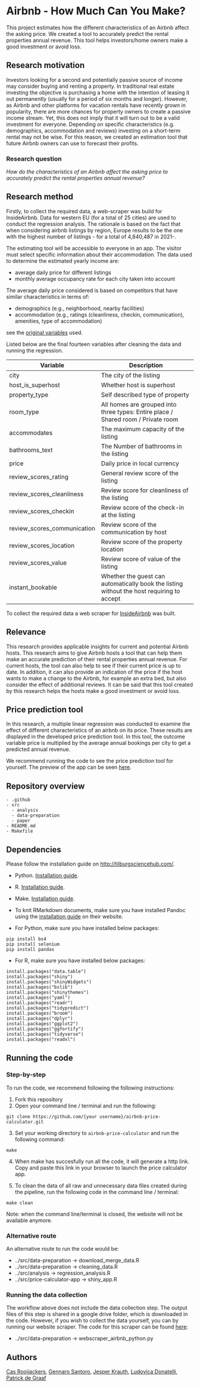 # Airbnb - How Much Can You Make?
This project estimates how the different characteristics of an Airbnb affect the asking price. We created a tool to accurately predict the rental properties annual revenue. This tool helps investors/home owners make a good investment or avoid loss. 

## Research motivation

Investors looking for a second and potentially passive source of income may consider buying and renting a property. In traditional real estate investing the objective is purchasing a home with the intention of leasing it out permanently (usually for a period of six months and longer). However, as Airbnb and other platforms for vacation rentals have recently grown in popularity, there are more chances for property owners to create a passive income stream. Yet, this does not imply that it will turn out to be a valid investment for everyone. Depending on specific characteristics (e.g. demographics, accommodation and reviews) investing on a short-term rental may not be wise. For this reason, we created an estimation tool that future Airbnb owners can use to forecast their profits.

### Research question
_How do the characteristics of an Airbnb affect the asking price to accurately predict the rental properties annual revenue?_ 

## Research method
Firstly, to collect the required data, a web-scraper was build for InsideAirbnb. Data for western EU (for a total of 25 cities) are used to conduct the regression analysis. The rationale is based on the fact that when considering airbnb listings by region, Europe results to be the one with the highest number of listings - for a total of 4,840,487 in 2021-. 

The estimating tool will be accessible to everyone in an app. The visitor must select specific information about their accommodation. The data used to determine the estimated yearly income are:

- average daily price for different listings 
- monthly average occupancy rate for each city taken into account

The average daily price considered is based on competitors that have similar characteristics in terms of: 
- demographics (e.g., neighborhood, nearby facilities) 
- accommodation (e.g., ratings (cleanliness, checkin, communication), amenities, type of accommodation)

see the [original variables](https://github.com/course-dprep/team-assignment-team-4/blob/master/src/README.md) used.

Listed below are the final fourteen variables after cleaning the data and running the regression. 

|Variable                        |Description                                                                                     |
|--------------------------------|------------------------------------------------------------------------------------------------|
|city                            |The city of the listing                                                                         |
|host_is_superhost               |Whether host is superhost                                                                       |
|property_type                   |Self described type of property                                                                 |
|room_type                       |All homes are grouped into three types: Entire place / Shared room / Private room               |
|accommodates                    |The maximum capacity of the listing                                                             |
|bathrooms_text                  |The Number of bathrooms in the listing                                                          |
|price                           |Daily price in local currency                                                                   |
|review_scores_rating            |General review score of the listing                                                             |
|review_scores_cleanliness       |Review score for cleanliness of the listing                                                     |
|review_scores_checkin           |Review score of the check-in at the listing                                                     |
|review_scores_communication     |Review score of the communication by host                                                       |
|review_scores_location          |Review score of the property location                                                           |
|review_scores_value             |Review score of value of the listing                                                            |
|instant_bookable                |Whether the guest can automatically book the listing without the host requiring to accept       |   

To collect the required data a web scraper for [InsideAirbnb](http://insideairbnb.com/get-the-data.html) was built.

## Relevance

This research provides applicable insights for current and potential Airbnb hosts. This research aims to give Airbnb hosts a tool that can help them make an accurate prediction of their rental properties annual revenue. For current hosts, the tool can also help to see if their current price is up to date. In addition, it can also provide an indication of the price if the host wants to make a change to the Airbnb, for example an extra bed, but also consider the effect of additional reviews. It can be said that this tool created by this research helps the hosts make a good investment or avoid loss. 

## Price prediction tool

In this research, a multiple linear regression was conducted to examine the effect of different characteristics of an airbnb on its price. These results are displayed in the developed price prediction tool. In this tool, the outcome variable price is multiplied by the average annual bookings per city to get a predicted annual revenue. 

We recommend running the code to see the price prediction tool for yourself. The preview of the app can be seen [here](https://github.com/course-dprep/airbnb-price-calculator/blob/master/src/price-calculator-app/README.md). 

## Repository overview

```
- .github
- src
  - analysis
  - data-preparation
  - paper
- README.md
- Makefile
```

## Dependencies

Please follow the installation guide on http://tilburgsciencehub.com/.

- Python. [Installation guide](https://tilburgsciencehub.com/building-blocks/configure-your-computer/statistics-and-computation/python/).
- R. [Installation guide](https://tilburgsciencehub.com/building-blocks/configure-your-computer/statistics-and-computation/r/).
- Make. [Installation guide](https://tilburgsciencehub.com/building-blocks/configure-your-computer/automation-and-workflows/make/).

- To knit RMarkdown documents, make sure you have installed Pandoc using the [installation guide](https://pandoc.org/installing.html) on their website.

- For Python, make sure you have installed below packages:
```
pip install bs4
pip install selenium
pip install pandas

```

- For R, make sure you have installed below packages:
```
install.packages("data.table")
install.packages("shiny")
install.packages("shinyWidgets")
install.packages("bslib")
install.packages("shinythemes")
install.packages("yaml")
install.packages("readr")
install.packages("tidypredict")
install.packages("broom")
install.packages("dplyr")
install.packages("ggplot2")
install.packages("ggfortify")
install.packages("tidyverse")
install.packages("readxl")
```

## Running the code
### Step-by-step
To run the code, we recommend following the following instructions:
1. Fork this repository
2. Open your command line / terminal and run the following:
```
git clone https://github.com/{your username}/airbnb-price-calculator.git
```
3. Set your working directory to `airbnb-price-calculator` and run the following command:
```
make
```
4. When make has succesfully run all the code, it will generate a http link. Copy and paste this link in your browser to launch the price calculator app. 

5. To clean the data of all raw and unnecessary data files created during the pipeline, run the following code in the command line / terminal: 
```
make clean
```

Note: when the command line/terminal is closed, the website will not be available anymore. 

### Alternative route
An alternative route to run the code would be: 
- ../src/data-preparation -> download_merge_data.R
- ../src/data-preparation -> cleaning_data.R
- ../src/analysis -> regression_analysis.R
- ../src/price-calculator-app -> shiny_app.R

### Running the data collection
The workflow above does not include the data collection step. The output files of this step is shared in a google drive folder, which is downloaded in the code. However, if you wish to collect the data yourself, you can by running our website scraper. The code for this scraper can be found [here](https://github.com/course-dprep/airbnb-price-calculator/blob/master/src/data-preparation/webscraper_airbnb_python.py): 
- ../src/data-preparation -> webscraper_airbnb_python.py

## Authors
[Cas Rooijackers](https://github.com/casrooij), [Gennaro Santoro](https://github.com/Ginseng-Effect), [Jesper Krauth](https://github.com/jesperkrauth), [Ludovica Donatelli](https://github.com/ludoivca), [Patrick de Graaf](https://github.com/Patrickdeg)
